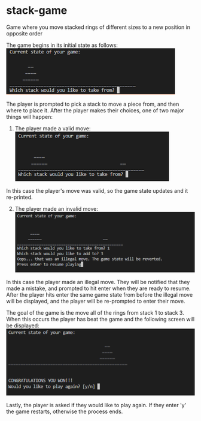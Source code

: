 # stack-game
Game where you move stacked rings of different sizes to a new position in opposite order

The game begins in its initial state as follows:
![Alt text](https://github.com/Noah-Behm/stack-game/blob/main/start.PNG?raw=true "Title")

The player is prompted to pick a stack to move a piece from, and then where to place it.
After the player makes their choices, one of two major things will happen:

1. The player made a valid move:
![Alt text](https://github.com/Noah-Behm/stack-game/blob/main/valid_move.PNG?raw=true "Title")

In this case the player's move was valid, so the game state updates and it re-printed.

2. The player made an invalid move:
![Alt text](https://github.com/Noah-Behm/stack-game/blob/main/invalid_move.PNG?raw=true "Title")

In this case the player made an illegal move. They will be notified that they made a mistake, and prompted to hit enter when they are ready to resume.
After the player hits enter the same game state from before the illegal move will be displayed, and the player will be re-prompted to enter their move.

The goal of the game is the move all of the rings from stack 1 to stack 3. When this occurs the player has beat the game and the following screen will be displayed:
![Alt text](https://github.com/Noah-Behm/stack-game/blob/main/win.PNG?raw=true "Title")

Lastly, the player is asked if they would like to play again. If they enter 'y' the game restarts, otherwise the process ends.